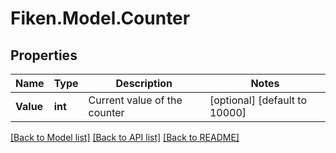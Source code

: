 # Fiken.Model.Counter

## Properties

Name | Type | Description | Notes
------------ | ------------- | ------------- | -------------
**Value** | **int** | Current value of the counter | [optional] [default to 10000]

[[Back to Model list]](../../README.md#documentation-for-models) [[Back to API list]](../../README.md#documentation-for-api-endpoints) [[Back to README]](../../README.md)

